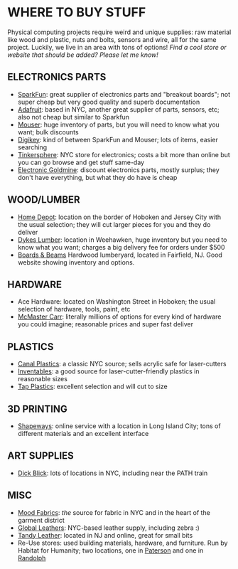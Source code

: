 # WHERE TO BUY STUFF  

Physical computing projects require weird and unique supplies: raw material like wood and plastic, nuts and bolts, sensors and wire, all for the same project. Luckily, we live in an area with tons of options! *Find a cool store or website that should be added? Please let me know!*

## ELECTRONICS PARTS  
* [SparkFun](http://www.sparkfun.com): great supplier of electronics parts and "breakout boards"; not super cheap but very good quality and superb documentation  
* [Adafruit](http://www.adafruit.com): based in NYC, another great supplier of parts, sensors, etc; also not cheap but similar to Sparkfun  
* [Mouser](http://www.mouser.com): huge inventory of parts, but you will need to know what you want; bulk discounts  
* [Digikey](http://www.digikey.com): kind of between SparkFun and Mouser; lots of items, easier searching  
* [Tinkersphere](https://tinkersphere.com): NYC store for electronics; costs a bit more than online but you can go browse and get stuff same-day  
* [Electronic Goldmine](http://www.goldmine-elec-products.com/): discount electronics parts, mostly surplus; they don't have everything, but what they do have is cheap

## WOOD/LUMBER  
* [Home Depot](http://www.homedepot.com): location on the border of Hoboken and Jersey City with the usual selection; they will cut larger pieces for you and they do deliver  
* [Dykes Lumber](http://www.dykeslumber.com/locations-2/weehawken-nj): location in Weehawken, huge inventory but you need to know what you want; charges a big delivery fee for orders under $500  
* [Boards & Beams](http://www.woodboardsandbeams.com/hardwoodlumber.html)
Hardwood lumberyard, located in Fairfield, NJ. Good website showing inventory and options.

## HARDWARE  
* Ace Hardware: located on Washington Street in Hoboken; the usual selection of hardware, tools, paint, etc  
* [McMaster Carr](http://www.mcmaster.com): literally millions of options for every kind of hardware you could imagine; reasonable prices and super fast deliver  

## PLASTICS  
* [Canal Plastics](https://www.canalplastic.com): a classic NYC source; sells acrylic safe for laser-cutters  
* [Inventables](http://www.inventables.com): a good source for laser-cutter-friendly plastics in reasonable sizes  
* [Tap Plastics](http://www.tapplastics.com): excellent selection and will cut to size  

## 3D PRINTING  
* [Shapeways](http://www.shapeways.com): online service with a location in Long Island City; tons of different materials and an excellent interface  

## ART SUPPLIES  
* [Dick Blick](https://www.dickblick.com): lots of locations in NYC, including near the PATH train

## MISC  
* [Mood Fabrics](https://www.moodfabrics.com): *the* source for fabric in NYC and in the heart of the garment district  
* [Global Leathers](http://www.globalleathers.com/browse.php): NYC-based leather supply, including zebra :)
* [Tandy Leather](https://www.tandyleather.com/en/): located in NJ and online, great for small bits  
* Re-Use stores: used building materials, hardware, and furniture. Run by Habitat for Humanity; two locations, one in [Paterson](https://www.patersonhabitat.org/restore) and one in [Randolph](http://www.morrisrestore.org/)

